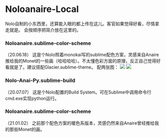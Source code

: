 # Noloanaire-Local
Nolo自制的小东西里，还算能入眼的都上传在这儿。客官如果觉得好看，尽情拿走就是。
会按顺序把简介放在这里的。

<h3> Noloanaire.sublime-color-scheme </h3> （20.06.18）
  这是个Nolo照着monokai写的sublime配色方案，灵感来自Anaire推给我的Monet的一些画（哈哈哈哈）。不太懂色彩方面的原理，反正自己觉得好看就是了。建议搭配Glacier.sublime-theme。
配两张图：
<img src = https://github.com/Estrellas-NoloAnai-Ding/Noloanaire-Local/blob/master/Screenshots%20in%20'readme.md'/WeChat%20Image_20200618212308.png > 
<img src = https://github.com/Estrellas-NoloAnai-Ding/Noloanaire-Local/blob/master/Screenshots%20in%20'readme.md'/WeChat%20Image_202006182123081.png>

<h3> Nolo-Anai-Py.sublime-build </h3> （20.07.07） 
  这是个Nolo配置的Build System。可在Sublime中调用命令行cmd.exe实现python运行。

<h3> Noloanaire.sublime-color-scheme </h3> （21.01.02）
  之前那个配色方案的暖色系版本，灵感仍然来自Anaire曾经推给我的那些Monet的画。
